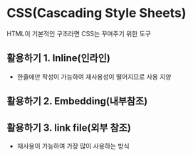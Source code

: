 # CSS(Cascading Style Sheets)

HTML이 기본적인 구조라면 CSS는 꾸며주기 위한 도구



## 활용하기 1. Inline(인라인)

* 한줄에만 작성이 가능하여 재사용성이 떨어지므로 사용 지양

## 활용하기 2. Embedding(내부참조)



## 활용하기 3. link file(외부 참조)

* 재사용이 가능하여 가장 많이 사용하는 방식

